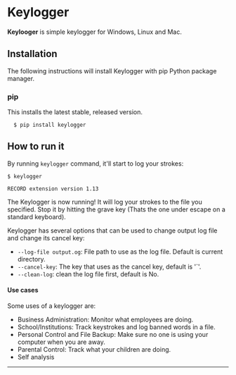 # Keylogger

**Keylooger** is simple keylogger for Windows, Linux and Mac.
## Installation

The following instructions will install Keylogger with pip Python package manager.

### pip

This installs the latest stable, released version.

```
  $ pip install keylogger
```

## How to run it

By running `keylogger` command, it'll start to log your strokes:
```
$ keylogger

RECORD extension version 1.13
```

The Keylogger is now running! It will log your strokes to the file you specified. Stop it by hitting the grave key (Thats the one under escape on a standard keyboard). 

Keylogger has several options that can be used to change output log file and change its cancel key:

* `--log-file output.og`: File path to use as the log file.  Default is current directory.
* `--cancel-key`: The key that uses as the cancel key, default is '`'.
* `--clean-log`: clean the log file first, default is No.

#### Use cases

Some uses of a keylogger are:

- Business Administration: Monitor what employees are doing.
- School/Institutions: Track keystrokes and log banned words in a file.
- Personal Control and File Backup: Make sure no one is using your computer when you are away.
- Parental Control: Track what your children are doing.
- Self analysis

---

